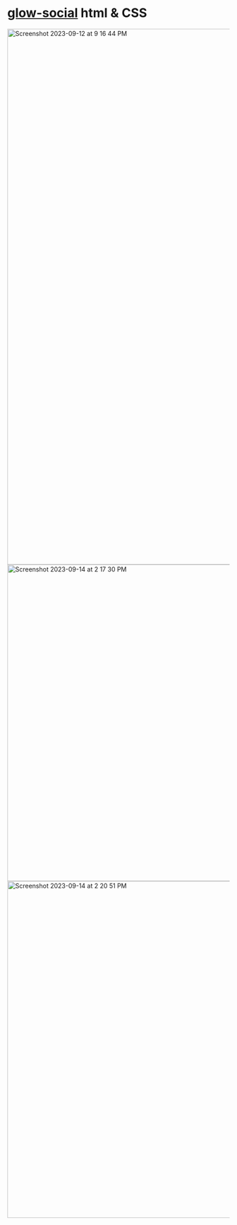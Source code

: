 # <a href="https://glow.jessejesse.com">glow-social</a> html & CSS
<img width="1212" alt="Screenshot 2023-09-12 at 9 16 44 PM" src="https://github.com/sudo-self/glow-social/assets/119916323/7d7100d3-80d7-46e1-9f35-7ac479c87fbd">
<img width="716" alt="Screenshot 2023-09-14 at 2 17 30 PM" src="https://github.com/sudo-self/glow-social/assets/119916323/5f998968-6b86-4f7e-b7f8-bfc1d26bc117">
<img width="762" alt="Screenshot 2023-09-14 at 2 20 51 PM" src="https://github.com/sudo-self/glow-social/assets/119916323/420002f7-fc72-47a9-a5de-e52a9bb2b2e8">

